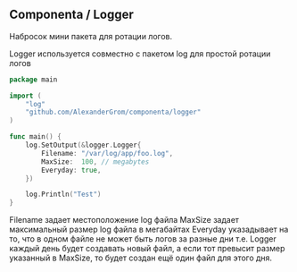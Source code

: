 
## Componenta / Logger

Набросок мини пакета для ротации логов.

Logger используется совместно с пакетом log для простой ротации логов

```go
package main

import (
	"log"
	"github.com/AlexanderGrom/componenta/logger"
)

func main() {
	log.SetOutput(&logger.Logger{
		Filename: "/var/log/app/foo.log",
		MaxSize:  100, // megabytes
		Everyday: true,
	})

	log.Println("Test")
}
```

Filename задает местоположение log файла
MaxSize задает максимальный размер log файла в мегабайтах
Everyday указадывает на то, что в одном файле не может быть логов за разные дни т.е. Logger каждый день будет создавать новый файл, а если тот превысит размер указанный в MaxSize, то будет создан ещё один файл для этого дня.
